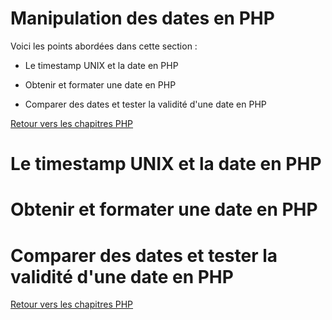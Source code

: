 # Manipulation des dates en PHP

Voici les points abordées dans cette section : 

* Le timestamp UNIX et la date en PHP

* Obtenir et formater une date en PHP

* Comparer des dates et tester la validité d'une date en PHP

[Retour vers les chapitres PHP](https://github.com/CalcagnoLoic/aide_memoire/blob/main/R%C3%A9pertoire/php.md)

# Le timestamp UNIX et la date en PHP

# Obtenir et formater une date en PHP

# Comparer des dates et tester la validité d'une date en PHP

[Retour vers les chapitres PHP](https://github.com/CalcagnoLoic/aide_memoire/blob/main/R%C3%A9pertoire/php.md)